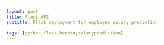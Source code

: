 ```yaml
---
layout: post
title: Flask API
subtitle: Flask deployment for employee salary prediction 

tags: [python,flask,heroku,salaryprediction]
---
```

<!-- bigimg: /img/webapp.png
 -->
<!-- ---
layout: post
title: Flask API
subtitle: Flask deployment for employee salary prediction 
bigimg: /img/webapp.png
tags: [python,flask,heroku,salaryprediction]
---

## From creating a machine learning model to deploying it on the web — a succinct guide


I just  build a prediction model on historic data using different machine learning algorithms and classifiers, plot the results and calculate the accuracy of the model on the testing data. Now what? To put it to use in order to predict the new data we have to deploy it over the internet so that the outside world can use it. In this article I talk about how I trained a machine learning model, created a web application on it using Flask and deployed it using Heroku.

**Training Decision Tree**


[![Decision tree]({{ site.url }}/img/decisiontree.gif)]({{ site.url }}/img/decisiontree.gif){: .center-image }


Decision Tree is a well known supervised machine learning algorithm because its ease to use, resilient and flexible. I have implemented the algorithm on Adult dataset from UCI machine learning repository [here](https://archive.ics.uci.edu/ml/datasets/adult). In one of my previous articles I have in-depth explained the dataset and compared different classifiers I trained on it. Please feel free to check it out [here](https://towardsdatascience.com/comparative-study-of-classifiers-in-predicting-the-income-range-of-a-person-from-a-census-data-96ce60ee5a10).


**Preprocessing the dataset**

It consists of 14 attributes and a class label telling whether the income of the individual is less than or more than 50K a year. These attributes range from the age of the person, the working class label to relationship status and the race the person belongs to. The information about all the attributes can be found here.

At first we find and remove any missing values from the data. I have replaced the missing values with the mode value in that column. There are many other ways to replace missing values but for this type of dataset it seemed most optimal.

To fit the data into prediction model, we need convert categorical values to numerical ones. Before that, we will evaluate if any transformation on categorical columns are necessary. Discretisation is a common way to make categorical data more tidy and meaningful. I applied discretisation on column marital_status where they are narrowed down to only to values married or not married. Later I apply label encoder in the remaining data columns. Also there are two redundant columns {‘education’, ‘educational-num’}, therefore I have removed one of them.

~~~
# Load dataset
url = "Dataset/adult.csv"
df = pandas.read_csv(url)

# filling missing values
col_names = df.columns
for c in col_names:
    df[c] = df[c].replace("?", numpy.NaN)

df = df.apply(lambda x:x.fillna(x.value_counts().index[0]))

#discretisation
df.replace(['Divorced', 'Married-AF-spouse', 
              'Married-civ-spouse', 'Married-spouse-absent', 
              'Never-married','Separated','Widowed'],
             ['divorced','married','married','married',
              'not married','not married','not married'], inplace = True)

#label Encoder
category_col =['workclass', 'race', 'education','marital-status', 'occupation',
               'relationship', 'gender', 'native-country', 'income'] 
labelEncoder = preprocessing.LabelEncoder()

# creating a map of all the numerical values of each categorical labels.
mapping_dict={}
for col in category_col:
    df[col] = labelEncoder.fit_transform(df[col])
    le_name_mapping = dict(zip(labelEncoder.classes_, labelEncoder.transform(labelEncoder.classes_)))
    mapping_dict[col]=le_name_mapping
print(mapping_dict)

#droping redundant columns
df=df.drop(['fnlwgt','educational-num'], axis=1)
~~~


Now this is what the data set looks like:

[![data]({{ site.url }}/img/data.png)]({{ site.url }}/img/data.png)


**Fitting the model**

After preprocessing the data for each classifier depending on how the data is fed, we then slice the data separating the labels with the attributes. Now, we split the dataset into two halves, one for training and on for testing. This is achieved using train_test_split() function of sklearn.

~~~
X = df.values[:, 0:12]
Y = df.values[:,12]

X_train, X_test, y_train, y_test = train_test_split( X, Y, test_size = 0.3, random_state = 100)
dt_clf_gini = DecisionTreeClassifier(criterion = "gini", random_state = 100,
                               max_depth=5, min_samples_leaf=5)
dt_clf_gini.fit(X_train, y_train)
y_pred_gini = dt_clf_gini.predict(X_test)

print ("Desicion Tree using Gini Index\nAccuracy is ", accuracy_score(y_test,y_pred_gini)*100 )

#creating and training a model
#serializing our model to a file called model.pkl
import pickle
pickle.dump(dt_clf_gini, open(".../model.pkl","wb"))

~~~


With this we achieve an accuracy of 84% approximately. Now in order to use this model with new unknown data we need to save the model so that we can predict the values later. For this we make use of pickle in python which is a powerful algorithm for serializing and de-serializing a Python object structure.



## Creating a Simple Web Application using Flask
 
[![flask]({{ site.url }}/img/flask.png)]({{ site.url }}/img/flask.png)


**HTML Form**
For predicting the income from various attributes we first need to collect the data(new attribute values) and then use the decision tree model we build above to predict whether the income is more than 50K or less. Therefore, in order to collect the data we create html form which would contain all the different options to select from each attribute. Here, I have created a simple form using html only. You can review the code . If you want to make the form more interactive you can do so as well.


**Example of the form**



**Important:**in-order to predict the data correctly the corresponding values of each label should match with the value of each input selected.
{: .box-note}

For example — In the attribute Relationship there are 6 categorical values. These are converted to numerical like this 

{‘Husband’: 0, ‘Not-in-family’: 1, ‘Other-relative’: 2, ‘Own-child’: 3, ‘Unmarried’: 4, ‘Wife’: 5}.

Therefore we need to put the same values to the html form.
~~~
<label for="relation">Relationship</label>
    <select id="relation" name="relation">
      <option value="0">Husband</option>
      <option value="1">Not-in-family</option>
      <option value="2">Other-relative</option>
      <option value="3">Own-child</option>
      <option value="4">Unmarried</option>
      <option value="5">Wife</option>
    </select>
~~~

In the gist preprocessing.py above I have created a dictionary mapping_dict which stores the numerical values of all the categorical labels in the form of key and value. This would help in creating the html form.

Till now we have created the html form and now to host the static pages we need to use flask.


##Flask script

Before starting with the coding part, we need to download flask and some other libraries. Here, we make use of virtual environment, where all the libraries are managed and makes both the development and deployment job easier.
~~~
mkdir income-prediction
cd income-prediction
virtualenv env
~~~
After the virtual environment is created we activate it.

~~~
set venv/bin/activate.bat
~~~

Now let’s install Flask.

~~~
pip install flask
~~~

Lets create folder templates. In your application, you will use templates to render HTML which will display in the user’s browser. This folder contains our html form file index.html.

mkdir templates

Create script.py file in the project folder and copy the following code.

~~~
#importing libraries
import os
import numpy as np
import flask
import pickle
from flask import Flask, render_template, request

#creating instance of the class
app=Flask(__name__)

#to tell flask what url shoud trigger the function index()
@app.route('/')
@app.route('/index')
def index():
    return flask.render_template('index.html')
~~~

Here we import the libraries, then using app=Flask(__name__) we create an instance of flask. @app.route('/') is used to tell flask what url should trigger the function index() and in the function index we use render_template('index.html') to display the script index.html in the browser.

Let’s run the application

~~~
export FLASK_APP=script.py
run flask
~~~

This should run the application and launch a simple server. Open http://127.0.0.1:5000/ to see the html form.

Predicting the income value
When someone submits the form, the webpage should display the predicted value of income. For this, we require the model file(model.pkl) we created before, in the same project folder.

~~~
#prediction function
def ValuePredictor(to_predict_list):
    to_predict = np.array(to_predict_list).reshape(1,12)
    loaded_model = pickle.load(open("model.pkl","rb"))
    result = loaded_model.predict(to_predict)
    return result[0]


@app.route('/result',methods = ['POST'])
def result():
    if request.method == 'POST':
        to_predict_list = request.form.to_dict()
        to_predict_list=list(to_predict_list.values())
        to_predict_list = list(map(int, to_predict_list))
        result = ValuePredictor(to_predict_list)
        
        if int(result)==1:
            prediction='Income more than 50K'
        else:
            prediction='Income less that 50K'
            
        return render_template("result.html",prediction=prediction)
~~~


Here after the form is submitted, the form values are stored in variable to_predict_list in the form of dictionary. We convert it into a list of the dictionary’s values and pass it as an argument to ValuePredictor() function. In this function, we load the model.pkl file and predict the new values and return the result.

This result/prediction(Income more than or less than 50k) is then passed as an argument to the template engine with the html page to be displayed.

Create the following result.html file and add it to templates folder.


Run the application again and it should predict the income after submitting the form.

We have successfully created the Webapp. Now it’s time to use heroku to deploy it.
This is how our project layout looks like 

~~~
/income-prediction
   ├── templates
   │   └── index.html
   ├── venv/
   ├── model.pkl
   └── setup.py
~~~
Deploying Flask app using Heroku
Related image
Heroku is a platform as a service (PaaS) that enables developers to build, run, and operate applications entirely in the cloud. In this project we deploy using heroku git.

For this we need to install git as well as heroku CLI onto our system. Please refer to these links — [Git],[Heroku]. Now, visit Heroku and create an account.

Let’s get started —

Step 1:
At first we need to download gunicorn to our virtual environment venv. We can use pip to download it.

~~~
pip install gunicorn
~~~
Gunicorn handles requests and takes care of complicated things like threading very easily and the server that we use to run Flask locally when we’re developing our application isn’t good at handling real requests, therefore we use gunicorn.

Step 2:
In our local machine, we have installed a lot of libraries and other important files like flask, gunicorn, sklearn etc. We need to tell heroku that our project requires all these libraries to successfully run the application. This is done by creating a requirements.txt file.

~~~
pip freeze > requirements.txt

~~~
Step 3:
Procfile is a text file in the root directory of your application, to explicitly declare what command should be executed to start your app. This is an essential requirement for heroku.


This file tells heroku we want to use the web process with the command gunicorn and the app name.

Step 4:
In our project folder we have a lot of hidden or unnecessary files which we do not want to deploy to heroku. For example venv, instance folders or .cache files. In order to not include them we create a .gitignore file.

~~~
venv/

*.pyc
__pycache__/

instance/

.pytest_cache/
.coverage
htmlcov/

dist/
build/
*.egg-info/

.DS_Store
~~~


This is how our project layout looks like —
~~~
/income-prediction
   ├── templates
   │   └── index.html
   ├── venv/
   ├── Procfile
   ├── requirements.txt
   ├── .gitignore
   ├── model.pkl
   └── setup.py
~~~   

**Now our project is ready to be pushed to heroku**.

Step 5:

Open terminal and execute the following commands —

heroku login
This is will ask for your heroku credentials. Now, we need to create a heroku app.

heroku create
This will create a heroku app with a system generated url. We can manually change the url later using a set of commands.

~~~
git init
git add .
git commit -m 'initial commit'
~~~

This initialises the repo, adds all the codes and commits it with a message.

~~~
git push heroku master
heroku open
~~~
This will push the entire app on heroku and open the url in the browser.

Done 

It was that simple. We created a machine learning model, trained it, created a web application to predict new data using the model and deployed it on the internet using heroku. And did all of it in python!

 -->